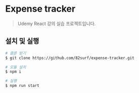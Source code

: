 # Expense tracker

> Udemy React 강의 실습 프로젝트입니다.

## 설치 및 실행

```bash
# 클론 받기
$ git clone https://github.com/82surf/expense-tracker.git

# 모듈 설치
$ npm i

# 실행
$ npm run start
```
